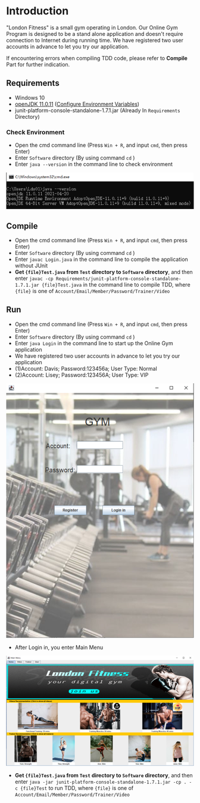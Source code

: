 # Introduction
"London Fitness" is a small gym operating in London. Our Online Gym Program is designed 
to be a stand alone application and doesn't require connection to Internet during running time.
We have registered two user accounts in advance to let you try our application.

If encountering errors when compiling TDD code, please refer to **Compile** Part for further indication.

## Requirements
- Windows 10
- [openJDK 11.0.11](https://github.com/AdoptOpenJDK/openjdk11-binaries/releases/download/jdk-11.0.11+9/OpenJDK11U-jdk_x64_windows_hotspot_11.0.11_9.msi)
([Configure Environment Variables](https://confluence.atlassian.com/doc/setting-the-java_home-variable-in-windows-8895.html))
- junit-platform-console-standalone-1.7.1.jar (Already In `Requirements` Directory)

### Check Environment
- Open the cmd command line (Press `Win + R`, and input `cmd`, then press Enter) 
- Enter `Software` directory (By using command `cd` )
- Enter `java --version` in the command line to check environment

![Success Install Screenshot](Requirements/JavaVersion.png)

## Compile
- Open the cmd command line (Press `Win + R`, and input `cmd`, then press Enter) 
- Enter `Software` directory (By using command `cd` )
- Enter `javac Login.java` in the command line to compile the application without JUnit
- **Get `{file}Test.java` from `Test` directory to `Software` directory**, and then enter 
`javac -cp Requirements/junit-platform-console-standalone-1.7.1.jar {file}Test.java` in the command line 
to compile TDD, where `{file}` is one of `Account/Email/Member/Password/Trainer/Video`

## Run
- Open the cmd command line (Press `Win + R`, and input `cmd`, then press Enter) 
- Enter `Software` directory (By using command `cd` )
- Enter `java Login` in the command line to start up the Online Gym application
- We have registered two user accounts in advance to let you try our application
- (1)Account: Davis; Password:123456a; User Type: Normal
- (2)Account: Lisey; Password:123456A; User Type: VIP

![Login](Requirements/Login.png)

- After Login in, you enter Main Menu

![Login](Requirements/MainMenu.png)

- **Get `{file}Test.java` from `Test` directory to `Software` directory**, 
and then enter `java -jar junit-platform-console-standalone-1.7.1.jar -cp . -c {file}Test` 
to run TDD, where `{file}` is one of `Account/Email/Member/Password/Trainer/Video`